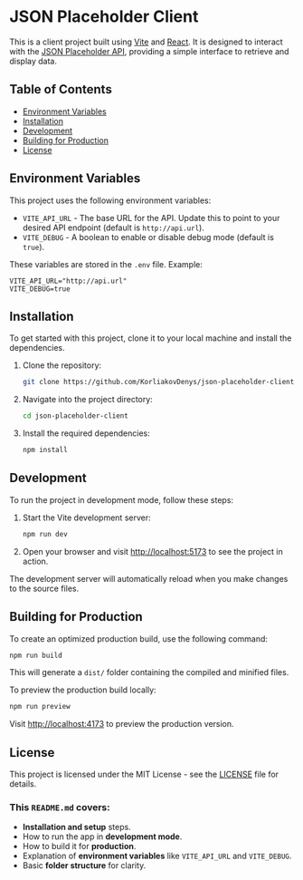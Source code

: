 # JSON Placeholder Client

This is a client project built using [Vite](https://vitejs.dev/) and [React](https://reactjs.org/). It is designed to interact with the [JSON Placeholder API](https://jsonplaceholder.typicode.com/), providing a simple interface to retrieve and display data.

## Table of Contents
- [Environment Variables](#environment-variables)
- [Installation](#installation)
- [Development](#development)
- [Building for Production](#building-for-production)
- [License](#license)


## Environment Variables

This project uses the following environment variables:

- `VITE_API_URL` - The base URL for the API. Update this to point to your desired API endpoint (default is `http://api.url`).
- `VITE_DEBUG` - A boolean to enable or disable debug mode (default is `true`).

These variables are stored in the `.env` file. Example:

```
VITE_API_URL="http://api.url"
VITE_DEBUG=true
```

## Installation

To get started with this project, clone it to your local machine and install the dependencies.

1. Clone the repository:

   ```bash
   git clone https://github.com/KorliakovDenys/json-placeholder-client.git
   ```

2. Navigate into the project directory:

   ```bash
   cd json-placeholder-client
   ```

3. Install the required dependencies:

   ```bash
   npm install
   ```

## Development

To run the project in development mode, follow these steps:

1. Start the Vite development server:

   ```bash
   npm run dev
   ```

2. Open your browser and visit [http://localhost:5173](http://localhost:5173) to see the project in action.

The development server will automatically reload when you make changes to the source files.

## Building for Production

To create an optimized production build, use the following command:

```bash
npm run build
```

This will generate a `dist/` folder containing the compiled and minified files.

To preview the production build locally:

```bash
npm run preview
```

Visit [http://localhost:4173](http://localhost:4173) to preview the production version.


## License

This project is licensed under the MIT License - see the [LICENSE](LICENSE) file for details.

### This `README.md` covers:
- **Installation and setup** steps.
- How to run the app in **development mode**.
- How to build it for **production**.
- Explanation of **environment variables** like `VITE_API_URL` and `VITE_DEBUG`.
- Basic **folder structure** for clarity.
